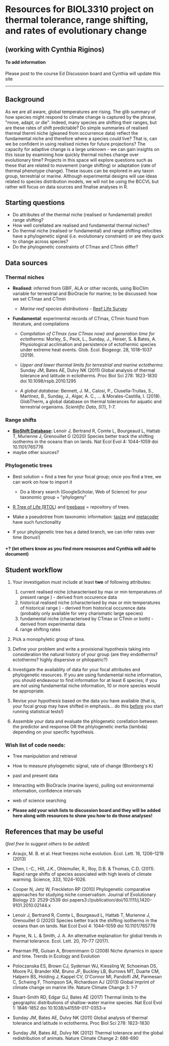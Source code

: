 #  Resources for BIOL3310 project on thermal tolerance, range shifting, and rates of evolutionary change

(working with Cynthia Riginos)
----


####  To add information

Please post to the course Ed Discussion board and Cynthia will update this site


----
## Background

As we are all aware, global temperatures are rising. The glib summary of how species might respond to climate change is captured by the phrase, "move, adapt, or die". Indeed, many species are shifting their ranges, but are these rates of shift predictable?  Do simple summaries of realised thermal therml niche (gleaned from occurrence data) reflect the fundamental niche and therefore where a species *could* live? That is, can we be confident in using realised niches for future projections?  The capacity for adaptive change is a large unknown - we can gain insights on this issue by examining how quickly  thermal niches change over evolutionary time? Projects in this space will explore questions such as these that are related to movement (range shifting) or adaptation (rate of thermal phenotype change). These issues can be explored in any taxon group, terrestrial or marine. Although experimental designs will use ideas related to species distribution models, we will not be using the BCCVL but rather will focus on data sources and finalise analyses in R.

## Starting questions

- Do attributes of the thermal niche (realised or fundamental) predict range shifting?
- How well corellated are realised and fundamental thermal niches?
- Do thermal niche (realised or fundamental) and range shifting velocities have a phylogenetic signal (i.e. evolutionary constraint) or are they quick to change across species?
- Do the phylogenetic constraints of CTmax and CTmin differ?



## Data sources 

### Thermal niches

- **Realised**: inferred from GBIF, ALA or other records, using BioClim variable for terrestrial and BioOracle for marine; to be discussed: how we set CTmax and CTmin

  - *Marine reef species distributions* - [Reef Life Survey](www.reeflifesurvey.com)

- **Fundamental**: experimental records of CTmax, CTmin found from literature, and compilations

  - *Compilation of CTmax (use CTmax now) and generation time for ectotherms:* Morley, S., Peck, L., Sunday, J., Heiser, S. & Bates, A. Physiological acclimation and persistence of ectothermic species under extreme heat events. Glob. Ecol. Biogeogr. 28, 1018–1037 (2019).

  - *Upper and lower thermal limits for terrestrial and marine ectotherms*: Sunday JM, Bates AE, Dulvy NK (2011) Global analysis of thermal tolerance and latitude in ectotherms. Proc Biol Sci 278: 1823-1830 doi 10.1098/rspb.2010.1295

  - *A global database:* Bennett, J. M., Calosi, P., Clusella-Trullas, S., Martínez, B., Sunday,  J., Algar, A. C., ... & Morales-Castilla, I. (2018). GlobTherm, a  global database on thermal tolerances for aquatic and terrestrial  organisms. *Scientific Data*, *5*(1), 1-7.

    
  
  

### Range shifts

- [**BioShift Database**](https://figshare.com/articles/dataset/BioShifts_a_global_geodatabase_of_climate-induced_species_redistribution_over_land_and_sea/7413365/1)**:** Lenoir J, Bertrand R, Comte L, Bourgeaud L, Hattab T, Murienne J, Grenouillet G (2020) Species better track the shifting isotherms in the oceans than on lands. Nat Ecol Evol 4: 1044–1059 doi 10.1101/765776
- maybe other sources?



### Phylogenetic trees

- Best solution = find a tree for your focal group; once you find a tree, we can work on how to import it
  - Do a library search (GoogleScholar, Web of Science) for your taxonomic group + "phylogeny"

-  [R Tree of Life (RTOL](https://cran.r-project.org/web/packages/rotl/index.html)) and [treebase](https://cran.r-project.org/web/packages/treebase/index.html) = repository of trees.
-  Make a pseudotree from taxonomic information: [taxize](https://cran.r-project.org/web/packages/taxize/index.html) and [metacoder](https://cran.r-project.org/web/packages/metacoder/) have such functionality
-  If your phylogenetic tree has a dated branch, we can infer rates over time (bonus!)



#### +?  (let others know as you find more resources and Cynthia will add to document)



## Student workflow

1. Your investigation must include at least **two** of following attributes: 
   1. current realised niche (characterised by max or min temperatures of present range ) - derived from occurence data
   2. historical realised niche (characterised by max or min temperatures of historical range ) - derived from historical occurence data (probably only available for very charismatic large species)
   3. fundamental niche (characterised by CTmax or CTmin or both) - derived from experimental data
   4. range shifting rates

2. Pick a monophyletic group of taxa. 
3. Define your problem and write a provisional hypothesis taking into consideration the natural history of your group (are they endotherms? ectotherms? highly dispersive or philopatric?) 
4. Investigate the availablity of data for your focal attributes and phylogenetic resources. If you are using fundamental niche information, you should endeavour to find information for at least 6 species; if you are not using fundamental niche information, 10 or more species would be appropriate.
5. Revise your hypothesis based on the data you have available (that is, your focal group may have shifted in emphasis... do this <u>before</u> you start running statistical tests!)
6. Assemble your data and evaluate the phlogenetic corellation between the predictor and response OR the phlylogenetic inertia (lambda) depending on your specific hypothesis.



### Wish list of code needs:

- Tree manipulation and retrieval

- How to measure phylogenetic signal, rate of change (Blomberg's K)

- past and present data 

- Interacting with BioOracle (marine layers), pulling out environmental information, confidence intervals

- web of science searching 

- **Please add your wish lists to discussion board and they will be added here along with resources to show you how to do those analyses!**

  





## References that may be useful 



(*feel free to suggest others to be added*)



- Araujo, M. B. et al. Heat freezes niche evolution. Ecol. Lett. 16, 1206–1219 (2013)
- Chen, I.-C., Hill, J.K., Ohlemuller, R., Roy, D.B. & Thomas, C.D. (2011). Rapid range shifts of species associated with high levels of climate warming. Science, 333, 1024–1026.
- Cooper N, Jetz W, Freckleton RP (2010) Phylogenetic comparative approaches for studying niche conservatism. Journal of Evolutionary Biology 23: 2529-2539 doi papers3://publication/doi/10.1111/j.1420-9101.2010.02144.x
- Lenoir J, Bertrand R, Comte L, Bourgeaud L, Hattab T, Murienne J, Grenouillet G (2020) Species better track the shifting isotherms in the oceans than on lands. Nat Ecol Evol 4: 1044–1059 doi 10.1101/765776
- Payne, N. L. & Smith, J. A. An alternative explanation for global trends in thermal tolerance. Ecol. Lett. 20, 70–77 (2017).
- Pearman PB, Guisan A, Broennimann O (2008) Niche dynamics in space and time. Trends in Ecology and Evolution  
- Poloczanska ES, Brown CJ, Sydeman WJ, Kiessling W, Schoeman DS, Moore PJ, Brander KM, Bruno JF, Buckley LB, Burrows MT, Duarte CM, Halpern BS, Holding J, Kappel CV, O'Connor MI, Pandolfi JM, Parmesan C, Schwing F, Thompson SA, Richardson AJ (2013) Global imprint of climate change on marine life. Nature Climate Change 3: 1-7 
- Stuart-Smith RD, Edgar GJ, Bates AE (2017) Thermal limits to the geographic distributions of shallow-water marine species. Nat Ecol Evol 1: 1846-1852 doi 10.1038/s41559-017-0353-x

- Sunday JM, Bates AE, Dulvy NK (2011) Global analysis of thermal tolerance and latitude in ectotherms. Proc Biol Sci 278: 1823-1830 

- Sunday JM, Bates AE, Dulvy NK (2012) Thermal tolerance and the global redistribution of animals. Nature Climate Change 2: 686-690 

